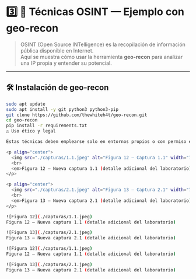 # 3️⃣ 🧩 Técnicas OSINT — Ejemplo con geo-recon

> OSINT (Open Source INTelligence) es la recopilación de información pública disponible en Internet.  
> Aquí se muestra cómo usar la herramienta **geo-recon** para analizar una IP propia y entender su potencial.

---

## 🛠️ Instalación de geo-recon

```bash
sudo apt update
sudo apt install -y git python3 python3-pip
git clone https://github.com/thewhiteh4t/geo-recon.git
cd geo-recon
pip install -r requirements.txt
⚖️ Uso ético y legal

Estas técnicas deben emplearse solo en entornos propios o con permiso explícito; su finalidad es educativa.

<p align="center">
  <img src="./capturas/1.1.jpeg" alt="Figura 12 — Captura 1.1" width="780"/>
  <br>
  <em>Figura 12 — Nueva captura 1.1 (detalle adicional del laboratorio)</em>
</p>

<p align="center">
  <img src="./capturas/2.1.jpeg" alt="Figura 13 — Captura 2.1" width="780"/>
  <br>
  <em>Figura 13 — Nueva captura 2.1 (detalle adicional del laboratorio)</em>
</p>

![Figura 12](./capturas/1.1.jpeg)
Figura 12 — Nueva captura 1.1 (detalle adicional del laboratorio)

![Figura 13](./capturas/2.1.jpeg)
Figura 13 — Nueva captura 2.1 (detalle adicional del laboratorio)

![Figura 12](./capturas/1.1.jpeg)
Figura 12 — Nueva captura 1.1 (detalle adicional del laboratorio)

![Figura 13](./capturas/2.1.jpeg)
Figura 13 — Nueva captura 2.1 (detalle adicional del laboratorio)

